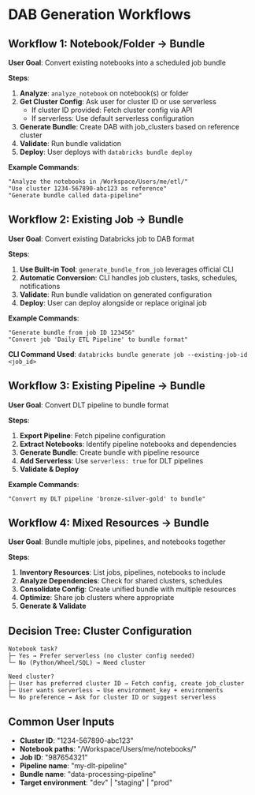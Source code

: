 # DAB Generation Workflows

## Workflow 1: Notebook/Folder → Bundle
**User Goal**: Convert existing notebooks into a scheduled job bundle

**Steps**:
1. **Analyze**: `analyze_notebook` on notebook(s) or folder
2. **Get Cluster Config**: Ask user for cluster ID or use serverless
   - If cluster ID provided: Fetch cluster config via API
   - If serverless: Use default serverless configuration
3. **Generate Bundle**: Create DAB with job_clusters based on reference cluster
4. **Validate**: Run bundle validation
5. **Deploy**: User deploys with `databricks bundle deploy`

**Example Commands**:
```
"Analyze the notebooks in /Workspace/Users/me/etl/"
"Use cluster 1234-567890-abc123 as reference"
"Generate bundle called data-pipeline"
```

## Workflow 2: Existing Job → Bundle
**User Goal**: Convert existing Databricks job to DAB format

**Steps**:
1. **Use Built-in Tool**: `generate_bundle_from_job` leverages official CLI
2. **Automatic Conversion**: CLI handles job clusters, tasks, schedules, notifications
3. **Validate**: Run bundle validation on generated configuration
4. **Deploy**: User can deploy alongside or replace original job

**Example Commands**:
```
"Generate bundle from job ID 123456"
"Convert job 'Daily ETL Pipeline' to bundle format"
```

**CLI Command Used**: `databricks bundle generate job --existing-job-id <job_id>`

## Workflow 3: Existing Pipeline → Bundle
**User Goal**: Convert DLT pipeline to bundle format

**Steps**:
1. **Export Pipeline**: Fetch pipeline configuration
2. **Extract Notebooks**: Identify pipeline notebooks and dependencies
3. **Generate Bundle**: Create bundle with pipeline resource
4. **Add Serverless**: Use `serverless: true` for DLT pipelines
5. **Validate & Deploy**

**Example Commands**:
```
"Convert my DLT pipeline 'bronze-silver-gold' to bundle"
```

## Workflow 4: Mixed Resources → Bundle
**User Goal**: Bundle multiple jobs, pipelines, and notebooks together

**Steps**:
1. **Inventory Resources**: List jobs, pipelines, notebooks to include
2. **Analyze Dependencies**: Check for shared clusters, schedules
3. **Consolidate Config**: Create unified bundle with multiple resources
4. **Optimize**: Share job clusters where appropriate
5. **Generate & Validate**

## Decision Tree: Cluster Configuration

```
Notebook task?
├─ Yes → Prefer serverless (no cluster config needed)
└─ No (Python/Wheel/SQL) → Need cluster

Need cluster?
├─ User has preferred cluster ID → Fetch config, create job_cluster
├─ User wants serverless → Use environment_key + environments
└─ No preference → Ask for cluster ID or suggest serverless
```

## Common User Inputs
- **Cluster ID**: "1234-567890-abc123"
- **Notebook paths**: "/Workspace/Users/me/notebooks/"
- **Job ID**: "987654321"
- **Pipeline name**: "my-dlt-pipeline"
- **Bundle name**: "data-processing-pipeline"
- **Target environment**: "dev" | "staging" | "prod"